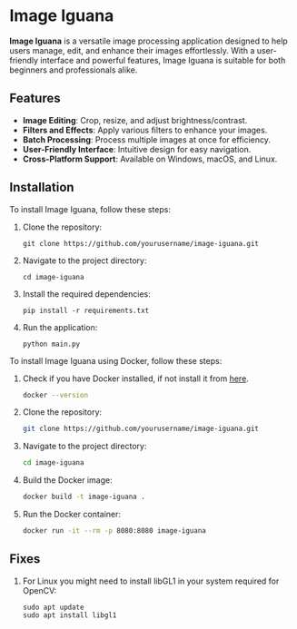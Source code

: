# Image Iguana

**Image Iguana** is a versatile image processing application designed to help users manage, edit, and enhance their images effortlessly. With a user-friendly interface and powerful features, Image Iguana is suitable for both beginners and professionals alike.

## Features

- **Image Editing**: Crop, resize, and adjust brightness/contrast.
- **Filters and Effects**: Apply various filters to enhance your images.
- **Batch Processing**: Process multiple images at once for efficiency.
- **User-Friendly Interface**: Intuitive design for easy navigation.
- **Cross-Platform Support**: Available on Windows, macOS, and Linux.

## Installation

To install Image Iguana, follow these steps:

1. Clone the repository:
   ```
   git clone https://github.com/yourusername/image-iguana.git
   ```
2. Navigate to the project directory:
   ```
   cd image-iguana
   ```

3. Install the required dependencies:
   ```
   pip install -r requirements.txt
   ```
4. Run the application:
   ```
   python main.py
   ```

To install Image Iguana using Docker, follow these steps:
1. Check if you have Docker installed, if not install it from [here](https://docs.docker.com/get-docker/).
   ```bash
   docker --version
   ```
2. Clone the repository:
   ```bash
   git clone https://github.com/yourusername/image-iguana.git
   ```
3. Navigate to the project directory:
   ```bash
   cd image-iguana
   ```
4. Build the Docker image:
   ```bash
   docker build -t image-iguana .
   ```
5. Run the Docker container:
   ```bash
   docker run -it --rm -p 8080:8080 image-iguana
   ```
      

## Fixes

1. For Linux you might need to install libGL1 in your system required for OpenCV:
   ```
   sudo apt update
   sudo apt install libgl1
   ```